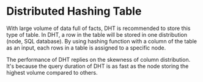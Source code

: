 # Distributed Hashing Table

With large volume of data full of facts, DHT is recommended to store this type of table. In DHT, a row in the table will be stored in one distribution (node, SQL database). By using hashing function with a column of the table as an input, each rows in a table is assigned to a specific node.

The performance of DHT replies on the skewness of column distribution. It's because the query duration of DHT is as fast as the node storing the highest volume compared to others. 

